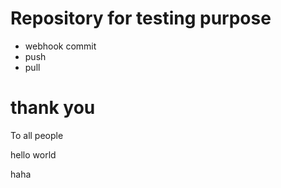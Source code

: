 # Repository for testing purpose

- webhook commit
- push 
- pull

# thank you

To all people

hello world

haha
